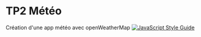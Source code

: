 # TP2 Météo 
Création d'une app météo avec openWeatherMap
[![JavaScript Style Guide](https://cdn.rawgit.com/standard/standard/master/badge.svg)](https://github.com/standard/standard)